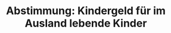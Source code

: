 ---
abstimmung:
  abstimmung: 6
  bundestagssitzung: 58
  datum: 18. Oktober 2018
  legislaturperiode: 19
categories:
- Todo
data:
- title: Abstimmungsergebnis 20181018_6-data.pdf
  url: /res/2021-btw/abstimmungsergebnisse/20181018_6-data.pdf
- title: Abstimmungsergebnis 20181018_6_xls-data.xls
  url: /res/2021-btw/abstimmungsergebnisse/20181018_6_xls-data.xls
- title: Abstimmungsergebnis 20181018_6_xls-datacsv
  url: /res/2021-btw/abstimmungsergebnisse/csv/20181018_6_xls-datacsv
documents:
- local: /res/2021-btw/drucksachen/02999.pdf
  title: Drucksache 19/02999
  url: https://dip21.bundestag.de/dip21/btd/19/029/1902999.pdf
- local: /res/2021-btw/drucksachen/04883.pdf
  title: Drucksache 19/04883
  url: https://dip21.bundestag.de/dip21/btd/19/048/1904883.pdf
ergebnis:
  AfD:
    enthaltung: 0
    gesamt: 92
    ja: 1
    nein: 78
    nichtabgegeben: 13
    ungueltig: 0
  Bündnis 90/Die Grünen:
    enthaltung: 0
    gesamt: 67
    ja: 58
    nein: 0
    nichtabgegeben: 9
    ungueltig: 0
  Die Linke:
    enthaltung: 0
    gesamt: 69
    ja: 64
    nein: 0
    nichtabgegeben: 5
    ungueltig: 0
  FDP:
    enthaltung: 1
    gesamt: 80
    ja: 68
    nein: 0
    nichtabgegeben: 11
    ungueltig: 0
  cdu/csu:
    enthaltung: 0
    gesamt: 246
    ja: 221
    nein: 0
    nichtabgegeben: 25
    ungueltig: 0
  file: 20181018_6_xls-data.xls
  fraktionslos:
    enthaltung: 1
    gesamt: 2
    ja: 0
    nein: 0
    nichtabgegeben: 1
    ungueltig: 0
  spd:
    enthaltung: 0
    gesamt: 153
    ja: 136
    nein: 0
    nichtabgegeben: 17
    ungueltig: 0
layout: abstimmung
links:
- title: Link zu bundestag.de
  url: https://www.bundestag.de/parlament/plenum/abstimmung/abstimmung?id=541
preview: 'Deutscher Bundestag


  58. Sitzung des Deutschen Bundestages

  am Donnerstag, 18. Oktober 2018


  Endgültiges Ergebnis der Namentlichen Abstimmung Nr. 6


  Beschlussempfehlung des Finanzausschusses (7. Ausschuss) zu dem Antrag der

  Abgeordneten René Springer, Norbert Kleinwächter, Dr. Birgit Malsack-Winkemann,

  weiterer Abgeordneter und der Fraktion der AfD

  Kindergeld für im Ausland lebende Kinder indexieren - Anpassung des Kindergeldes
  für

  nicht in Deutschland lebende Kinder von EU-Bürgern an die Lebenshaltungskosten am

  Wohnort des Kindes

  Drs. 19/2999 und 19/4883'
tags:
- Todo
title: 'Abstimmung: Kindergeld für im Ausland lebende Kinder'
---